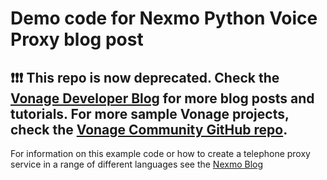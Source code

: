 # Demo code for Nexmo Python Voice Proxy blog post

## ❗❗❗ **This repo is now deprecated. Check the [Vonage Developer Blog](https://developer.vonage.com/en/blog) for more blog posts and tutorials. For more sample Vonage projects, check the [Vonage Community GitHub repo](https://github.com/Vonage-Community).**

For information on this example code or how to create a telephone proxy service in a range of different languages see the [Nexmo Blog](https://www.nexmo.com/?s=proxy)
